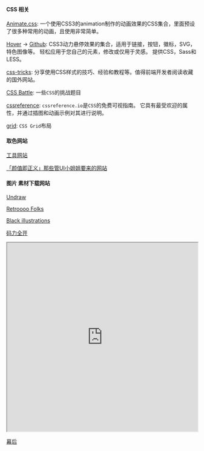 #### CSS  相关

[Animate.css](https://daneden.github.io/animate.css/): 一个使用CSS3的animation制作的动画效果的CSS集合，里面预设了很多种常用的动画，且使用非常简单。

[Hover](http://ianlunn.github.io/Hover/) -> [Github](https://github.com/IanLunn/Hover): CSS3动力悬停效果的集合，适用于链接，按钮，徽标，SVG，特色图像等。 轻松应用于您自己的元素，修改或仅用于灵感。 提供CSS，Sass和LESS。

[css-tricks](https://css-tricks.com/): 分享使用CSS样式的技巧、经验和教程等。值得前端开发者阅读收藏的国外网站。

[CSS Battle](https://cssbattle.dev/): 一些`CSS`的挑战题目

[cssreference](https://cssreference.io/): `cssreference.io`是`CSS`的免费可视指南。 它具有最受欢迎的属性，并通过插图和动画示例对其进行说明。

[grid](http://grid.malven.co/): `CSS Grid`布局

#### 取色网站

[工具网站](https://rain120.github.io/study-notes/#/resources/website?id=工具网站)

[「颜值即正义」那些管UI小姐姐要来的网站](https://juejin.im/post/5e7cdee26fb9a03c6e640cc7)

#### 图片 素材下载网站

[Undraw](https://undraw.co/illustrations)

[Retroooo Folks](https://www.manuelalangella.com/retroooo-folks/)

[Black illustrations](https://www.blackillustrations.com/)

[码力全开](https://design.maliquankai.com/)

<iframe
    width="100%"
    height="500"
    src="https://design.maliquankai.com/">
</iframe>

[幕后](https://muhou.net/)



